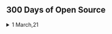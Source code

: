
 ## 300 Days of Open Source
 
 <details>
  
  <summary> 1 March,21 </summary>
  
   | Commits | Issues | Pull requests | Repository |
   | ------- | ------ | ------------- | ---------- |
   | [Algorithm](https://github.com/sukhpreet-singh1/Algorithms/commits/master) | [#1](https://github.com/Shady2320/Codeforces/issues/1#issue-818954655) | [#46](https://github.com/naresh2002/A2OJ-Practice/pull/46#issue-582197116) | [A2OJ-Practise](https://github.com/sukhpreet-singh1/A2OJ-Practice) |
   
   
  
</details>  
